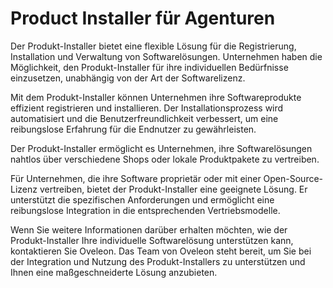 # Product Installer für Agenturen

Der Produkt-Installer bietet eine flexible Lösung für die Registrierung, Installation und Verwaltung von Softwarelösungen. Unternehmen haben die Möglichkeit, den Produkt-Installer für ihre individuellen Bedürfnisse einzusetzen, unabhängig von der Art der Softwarelizenz.

Mit dem Produkt-Installer können Unternehmen ihre Softwareprodukte effizient registrieren und installieren. Der Installationsprozess wird automatisiert und die Benutzerfreundlichkeit verbessert, um eine reibungslose Erfahrung für die Endnutzer zu gewährleisten.

Der Produkt-Installer ermöglicht es Unternehmen, ihre Softwarelösungen nahtlos über verschiedene Shops oder lokale Produktpakete zu vertreiben.

Für Unternehmen, die ihre Software proprietär oder mit einer Open-Source-Lizenz vertreiben, bietet der Produkt-Installer eine geeignete Lösung. Er unterstützt die spezifischen Anforderungen und ermöglicht eine reibungslose Integration in die entsprechenden Vertriebsmodelle.

Wenn Sie weitere Informationen darüber erhalten möchten, wie der Produkt-Installer Ihre individuelle Softwarelösung unterstützen kann, kontaktieren Sie Oveleon. Das Team von Oveleon steht bereit, um Sie bei der Integration und Nutzung des Produkt-Installers zu unterstützen und Ihnen eine maßgeschneiderte Lösung anzubieten.

